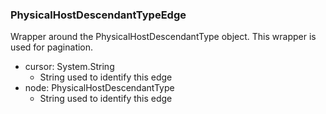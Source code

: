 ### PhysicalHostDescendantTypeEdge
Wrapper around the PhysicalHostDescendantType object. This wrapper is used for pagination.

- cursor: System.String
  - String used to identify this edge
- node: PhysicalHostDescendantType
  - String used to identify this edge

